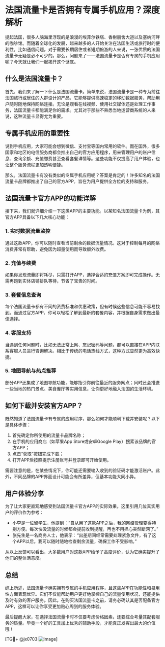 # 法国流量卡是否拥有专属手机应用？深度解析

提起法国，很多人脑海里浮现的是浪漫的埃菲尔铁塔、香榭丽舍大道以及塞纳河畔的咖啡馆。而随着全球化的发展，越来越多的人开始关注在法国生活或旅行时的便利性，比如通信问题。对于需要长期居住或者短期旅游的人来说，一张优质的法国流量卡无疑是必不可少的。那么，问题来了——法国流量卡是否有专属的手机应用呢？今天就让我们一起揭开这个谜底。

## 什么是法国流量卡？

首先，我们来了解一下什么是法国流量卡。简单来说，法国流量卡是一种专为前往法国旅行或居住的人群设计的产品，它能够提供高速稳定的移动数据服务，帮助用户随时随地保持网络连接。无论是观看在线视频、使用社交媒体还是处理工作事务，法国流量卡都能满足你的需求。尤其对于那些不熟悉当地运营商系统的人来说，这种流量卡显得尤为重要。

## 专属手机应用的重要性

说到手机应用，大家可能会想到微信、支付宝等国内常用的软件。而在国外，很多国家和地区的电信服务商都会推出自己的官方应用程序，用来管理用户的账户信息、查询余额、充值缴费甚至查看套餐详情等。这些功能不仅提高了用户体验，也让整个服务流程更加透明便捷。

那么，法国流量卡有没有类似的专属手机应用呢？答案是肯定的！许多知名的法国流量卡品牌都推出了自己的官方APP，旨在为用户提供全方位的支持和服务。

## 法国流量卡官方APP的功能详解

接下来，我们就详细介绍一下这类APP的主要功能。以某知名法国流量卡为例，其官方APP具备以下几大核心功能：

### 1. 实时数据流量监控
通过这款APP，你可以随时查看当前剩余的数据流量情况。这对于控制每月的网络消费非常有帮助，避免因为超量使用而导致额外收费。

### 2. 充值与续费
如果你发现流量即将耗尽，只需打开APP，选择合适的充值方案即可完成操作。无需再跑到实体店铺排队等待，节省了宝贵的时间。

### 3. 套餐信息查询
每个法国流量卡都有不同的资费标准和优惠政策，但有时候这些信息可能不容易找到。而通过官方APP，你可以轻松了解到最新的套餐内容，并根据自身需求做出最佳选择。

### 4. 客服支持
当遇到任何问题时，比如无法正常上网、忘记密码等问题，都可以直接在APP内联系客服人员进行咨询解决。相比于传统的电话热线方式，这种方式显然更为高效快捷。

### 5. 地图导航与热点推荐
部分APP还集成了地图导航功能，能够指引你前往最近的服务网点；同时还会推送一些当地的热门景点、美食餐厅等实用信息，让你更好地融入法国的生活环境。

## 如何下载并安装官方APP？

既然知道了法国流量卡有专属的应用程序，那么如何才能顺利下载并安装呢？以下是具体步骤：
1. 首先确定你所使用的流量卡品牌名称；
2. 在手机的应用商店（如苹果App Store或安卓Google Play）搜索该品牌的官方APP；
3. 点击“获取”按钮完成下载；
4. 打开APP后按照提示注册账号并登录即可开始使用。

需要注意的是，在某些情况下，你可能还需要输入收到的验证码才能激活账户。此外，不同品牌的APP界面设计可能会有所差异，但基本功能大同小异。

## 用户体验分享

为了让大家更直观地感受到法国流量卡官方APP的实际效果，这里引用几位真实用户的评价作为参考：

- 小李是一位留学生，他提到：“自从用了这款APP之后，我的网络管理变得特别方便。每次快没流量的时候都会提前收到提醒，再也不用担心突然断网了。”
- 张先生是一名商务人士，他表示：“出差期间经常需要处理紧急文件，有了这个APP以后，我可以随时随地检查剩余流量，确保工作不受影响。”

从以上反馈可以看出，大多数用户对这款APP给予了高度评价，认为它确实提升了他们的整体满意度。

## 总结

综上所述，法国流量卡确实拥有专属的手机应用程序，且这些APP在功能性和易用性方面表现优异。它们不仅能帮助用户更好地掌控自己的流量使用状况，还能提供及时有效的客户服务。因此，在购买法国流量卡之前，请务必确认其是否配备官方APP，这样可以让你享受更加贴心周到的服务体验。

最后提醒大家，在选择法国流量卡时不仅要考虑价格因素，还要综合考量其配套服务的质量。毕竟一个好的工具加上优秀的辅助手段，才能真正发挥出最大的价值哦！

[TG💪+ @jx0703 ![Image](https://github.com/user-attachments/assets/dbca1d08-cadb-493c-b0ec-ad6f7a83f270)]